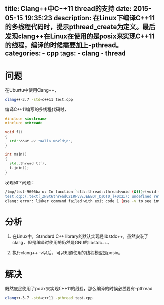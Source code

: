 title: Clang++中C++11 thread的支持
date: 2015-05-15 19:35:23
description: 在Linux下编译C++11的多线程代码时，提示pthread_create为定义。最后发现clang++在Linux在使用的是posix来实现C++11的线程，编译的时候需要加上-pthread。
categories:
    - cpp
tags:
    - clang
    - thread
---

# 问题
在Ubuntu中使用Clang++，

```bash
clang++-3.7 -std=c++11 test.cpp
```

编译C++11编写的多线程代码时，

```cpp
#include <iostream>
#include <thread>

void f()
{
  std::cout << "Hello World\n";
}

int main()
{
  std::thread t(f);
  t.join();
}
```

发现如下问题：

```bash
/tmp/test-9606ba.o: In function `std::thread::thread<void (&)()>(void (&)())':
test.cpp:(.text[_ZNSt6threadC2IRFvvEJEEEOT_DpOT0_]+0x21): undefined reference to `pthread_create'
clang: error: linker command failed with exit code 1 (use -v to see invocation)
```

# 分析

1. 在Linux中，Standard C++ library的默认实现是libstdc++。虽然安装了clang，但是编译时使用的仍然是GNU的libstdc++。

2. 执行clang++ -v以后，可以知道使用的线程模型是posix。

# 解决

既然底层使用了posix来实现C++11的线程，那么编译的时候必然要有-pthread

```bash
clang++-3.7 -std=c++11 -pthread test.cpp
```
